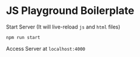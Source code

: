 # JS Playground Boilerplate

Start Server (It will live-reload `js` and `html` files)

```bash
npm run start
```

Access Server at `localhost:4000`
